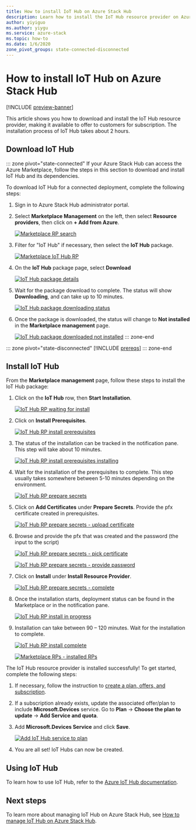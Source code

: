 ```yaml
---
title: How to install IoT Hub on Azure Stack Hub
description: Learn how to install the IoT Hub resource provider on Azure Stack Hub.
author: yiyiguo
ms.author: yiygu
ms.service: azure-stack
ms.topic: how-to
ms.date: 1/6/2020 
zone_pivot_groups: state-connected-disconnected
---
```


# How to install IoT Hub on Azure Stack Hub

[!INCLUDE [preview-banner](../includes/iot-hub-preview.md)]

This article shows you how to download and install the IoT Hub resource provider, making it available to offer to customers for subscription. The installation process of IoT Hub takes about 2 hours.

## Download IoT Hub

<!-- ### Connected Scenario -->
::: zone pivot="state-connected"
If your Azure Stack Hub can access the Azure Marketplace, follow the steps in this section to download and install IoT Hub and its dependencies. 

To download IoT Hub for a connected deployment, complete the following steps:

1. Sign in to Azure Stack Hub administrator portal. 
2. Select **Marketplace Management** on the left, then select **Resource providers**, then click on **+ Add from Azure**.

    [![Marketplace RP search](media/iot-hub-rp-install/marketplace-rp-add-from-azure.png)](media/iot-hub-rp-install/marketplace-rp-add-from-azure.png#lightbox)

3. Filter for "IoT Hub" if necessary, then select the **IoT Hub** package.

    [![Marketplace IoT Hub RP](../operator/media/iot-hub-rp-install/download1.png)](../operator/media/iot-hub-rp-install/download1.png#lightbox)

4. On the **IoT Hub** package page, select **Download**

    [![IoT Hub package details](../operator/media/iot-hub-rp-install/download2.png)](../operator/media/iot-hub-rp-install/download2.png#lightbox)

5. Wait for the package download to complete. The status will show **Downloading**, and can take up to 10 minutes.

    [![IoT Hub package downloading status](../operator/media/iot-hub-rp-install/download3.png)](../operator/media/iot-hub-rp-install/download3.png#lightbox)

6. Once the package is downloaded, the status will change to **Not installed** in the **Marketplace management** page.

    [![IoT Hub package downloaded not installed](../operator/media/iot-hub-rp-install/download4.png)](../operator/media/iot-hub-rp-install/download4.png#lightbox)
::: zone-end

<!-- ### Disconnected or partially connected scenario -->
::: zone pivot="state-disconnected"
[!INCLUDE [prereqs](../includes/resource-provider-va-package-download-disconnected.md)]
::: zone-end

## Install IoT Hub

From the **Marketplace management** page, follow these steps to install the IoT Hub package:

1. Click on the **IoT Hub** row, then **Start Installation**.

    [![IoT Hub RP waiting for install](../operator/media/iot-hub-rp-install/install1.png)](../operator/media/iot-hub-rp-install/install1.png#lightbox)

2. Click on **Install Prerequisites**.

    [![IoT Hub RP install prerequisites](../operator/media/iot-hub-rp-install/install2.png)](../operator/media/iot-hub-rp-install/install2.png#lightbox)

3. The status of the installation can be tracked in the notification pane. This step will take about 10 minutes.

    [![IoT Hub RP install prerequisites installing](../operator/media/iot-hub-rp-install/install3.png)](../operator/media/iot-hub-rp-install/install3.png#lightbox)

4. Wait for the installation of the prerequisites to complete. This step usually takes somewhere between 5-10 minutes depending on the environment.

    [![IoT Hub RP prepare secrets](../operator/media/iot-hub-rp-install/install4.png)](../operator/media/iot-hub-rp-install/install4.png#lightbox)

5. Click on **Add Certificates** under **Prepare Secrets**. Provide the pfx certificate created in prerequisites.

    [![IoT Hub RP prepare secrets - upload certificate](../operator/media/iot-hub-rp-install/install5.png)](../operator/media/iot-hub-rp-install/install5.png#lightbox)

6. Browse and provide the pfx that was created and the password (the input to the script)

    [![IoT Hub RP prepare secrets - pick certificate](../operator/media/iot-hub-rp-install/install6.png)](../operator/media/iot-hub-rp-install/install6.png#lightbox)

    [![IoT Hub RP prepare secrets - provide password](../operator/media/iot-hub-rp-install/install61.png)](../operator/media/iot-hub-rp-install/install61.png#lightbox)

7. Click on **Install** under **Install Resource Provider**.

    [![IoT Hub RP prepare secrets - complete](../operator/media/iot-hub-rp-install/install7.png)](../operator/media/iot-hub-rp-install/install7.png#lightbox)

8. Once the installation starts, deployment status can be found in the Marketplace or in the notification pane.

    [![IoT Hub RP install in progress](../operator/media/iot-hub-rp-install/install8.png)](../operator/media/iot-hub-rp-install/install8.png#lightbox)

9. Installation can take between 90 – 120 minutes. Wait for the installation to complete.

    [![IoT Hub RP install complete](../operator/media/iot-hub-rp-install/install91.png)](../operator/media/iot-hub-rp-install/install91.png#lightbox)

    [![Marketplace RPs - installed RPs](../operator/media/iot-hub-rp-install/install92.png)](../operator/media/iot-hub-rp-install/install92.png#lightbox)

The IoT Hub resource provider is installed successfully! To get started, complete the following steps:

1. If necessary, follow the instruction to [create a plan, offers, and subscription](./service-plan-offer-subscription-overview.md).

2. If a subscription already exists, update the associated offer/plan to include **Microsoft.Devices** service. Go to **Plan** -> **Choose the plan to update** -> **Add Service and quota**.

3. Add **Microsoft.Devices Service** and click **Save**.

    [![Add IoT Hub service to plan](../operator/media/iot-hub-rp-install/pd2.png)](../operator/media/iot-hub-rp-install/pd2.png#lightbox)

4. You are all set! IoT Hubs can now be created.

## Using IoT Hub

To learn how to use IoT Hub, refer to the [Azure IoT Hub documentation](/azure/iot-hub).

## Next steps

To learn more about managing IoT Hub on Azure Stack Hub, see [How to manage IoT Hub on Azure Stack Hub](iot-hub-rp-manage.md).